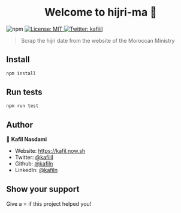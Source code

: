 <h1 align="center">Welcome to hijri-ma 👋</h1>
<p>
  <img alt="npm" src="https://img.shields.io/npm/v/hijri-ma">
  <a href="#" target="_blank">
    <img alt="License: MIT" src="https://img.shields.io/badge/License-MIT-yellow.svg" />
  </a>
  <a href="https://twitter.com/kafiiil" target="_blank">
    <img alt="Twitter: kafiiil" src="https://img.shields.io/twitter/follow/kafiiil.svg?style=social" />
  </a>
</p>

> Scrap the hijri date from the website of the Moroccan Ministry

## Install

```sh
npm install
```

## Run tests

```sh
npm run test
```

## Author

👤 **Kafil Nasdami**

- Website: https://kafil.now.sh
- Twitter: [@kafiiil](https://twitter.com/kafiiil)
- Github: [@kafiln](https://github.com/kafiln)
- LinkedIn: [@kafiln](https://linkedin.com/in/kafiln)

## Show your support

Give a ⭐️ if this project helped you!

